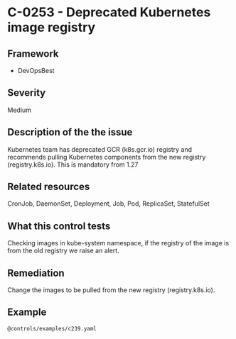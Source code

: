 # C-0253 - Deprecated Kubernetes image registry

## Framework
* DevOpsBest
 
## Severity
Medium

## Description of the the issue
Kubernetes team has deprecated GCR (k8s.gcr.io) registry and recommends pulling Kubernetes components from the new registry (registry.k8s.io). This is mandatory from 1.27
 
## Related resources
CronJob, DaemonSet, Deployment, Job, Pod, ReplicaSet, StatefulSet
 
## What this control tests 
Checking images in kube-system namespace, if the registry of the image is from the old registry we raise an alert.
 
## Remediation
Change the images to be pulled from the new registry (registry.k8s.io).
 
## Example
```
@controls/examples/c239.yaml
```

